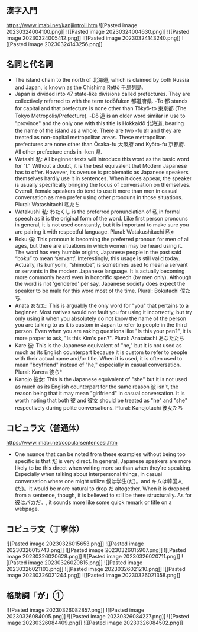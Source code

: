 ## 漢字入門
https://www.imabi.net/kanjiintroii.htm
![[Pasted image 20230324004100.png]]
![[Pasted image 20230324004630.png]]
![[Pasted image 20230324005412.png]]
![[Pasted image 20230324143240.png]]
![[Pasted image 20230324143256.png]]

## 名詞と代名詞
- The island chain to the north of 北海道, which is claimed by both Russia and Japan, is known as the Chishima Rettō 千島列島.
- Japan is divided into 47 state-like divisions called prefectures. They are collectively referred to with the term todōfuken 都道府県. -To 都 stands for capital and that prefecture is none other than Tōkyō-to 東京都 (The Tokyo Metropolis/Prefecture). -Dō 道 is an older word similar in use to "province" and the only one with this title is Hokkaidō 北海道, bearing the name of the island as a whole. There are two -fu 府 and they are treated as non-capital metropolitan areas. These metropolitan prefectures are none other than Ōsaka-fu 大阪府 and Kyōto-fu 京都府. All other prefecture ends in -ken 県.
- Watashi 私: All beginner texts will introduce this word as the basic word for "I." Without a doubt, it is the best equivalent that Modern Japanese has to offer. However, its overuse is problematic as Japanese speakers themselves hardly use it in sentences. When it does appear, the speaker is usually specifically bringing the focus of conversation on themselves. Overall, female speakers do tend to use it more than men in casual conversation as men prefer using other pronouns in those situations. Plural: Watashitachi 私たち
- Watakushi 私: わたくし is the preferred pronunciation of 私 in formal speech as it is the original form of the word. Like first person pronouns in general, it is not used constantly, but it is important to make sure you are pairing it with respectful language. Plural: Watakushitachi 私※
- Boku 僕: This pronoun is becoming the preferred pronoun for men of all ages, but there are situations in which women may be heard using it. The word has very humble origins, Japanese people in the past said “boku” to mean ‘servant’. Interestingly, this usage is still valid today. Actually, its kun’yomi, “shimobe”, is sometimes used to mean a servant or servants in the modern Japanese language. It is actually becoming more commonly heard even in honorific speech (by men only). Although the word is not 'gendered' per say, Japanese society does expect the speaker to be male for this word most of the time. Plural: Bokutachi 僕たち. 
- Anata あなた: This is arguably the only word for "you" that pertains to a beginner. Most natives would not fault you for using it incorrectly, but try only using it when you absolutely do not know the name of the person you are talking to as it is custom in Japan to refer to people in the third person. Even when you are asking questions like "Is this your pen?", it is more proper to ask, "Is this Kim's pen?". Plural: Anatatachi あなたたち
- Kare 彼: This is the Japanese equivalent of "he," but it is not used as much as its English counterpart because it is custom to refer to people with their actual name and/or title. When it is used, it is often used to mean "boyfriend" instead of "he," especially in casual conversation. Plural: Karera 彼ら*
- Kanojo 彼女: This is the Japanese equivalent of "she" but it is not used as much as its English counterpart for the same reason 彼 isn't, the reason being that it may mean "girlfriend" in casual conversation. It is worth noting that both 彼 and 彼女 should be treated as "he" and "she" respectively during polite conversations. Plural: Kanojotachi 彼女たち

## コピュラ文（普通体）
https://www.imabi.net/copularsentencesi.htm
- One nuance that can be noted from these examples without being too specific is that だ is very direct. In general, Japanese speakers are more likely to be this direct when writing more so than when they're speaking. Especially when talking about interpersonal things, in casual conversation where one might utilize 僕は学生(だ)。and キムは韓国人(だ)。it would be more natural to drop だ altogether. When it is dropped from a sentence, though, it is believed to still be there structurally. As for 彼はバカだ。, it sounds more like some quick remark or title on a webpage.

## コピュラ文（丁寧体）
![[Pasted image 20230326015653.png]]
![[Pasted image 20230326015743.png]]
![[Pasted image 20230326015907.png]]
![[Pasted image 20230326020628.png]]
![[Pasted image 20230326020711.png]]
![[Pasted image 20230326020815.png]]
![[Pasted image 20230326021103.png]]
![[Pasted image 20230326021210.png]]
![[Pasted image 20230326021244.png]]
![[Pasted image 20230326021358.png]]

## 格助詞「が」①
![[Pasted image 20230326082857.png]]
![[Pasted image 20230326084005.png]]
![[Pasted image 20230326084227.png]]
![[Pasted image 20230326084409.png]]
![[Pasted image 20230326084502.png]]

